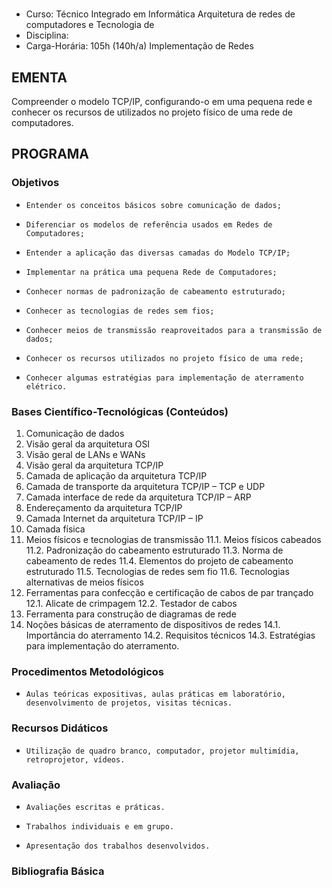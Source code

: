 #  


* Curso: Técnico Integrado em Informática
                Arquitetura de redes de computadores e Tecnologia de
* Disciplina:                                                                           
* Carga-Horária: 105h (140h/a)
                Implementação de Redes

## EMENTA

Compreender o modelo TCP/IP, configurando-o em uma pequena rede e conhecer os recursos de utilizados no
projeto físico de uma rede de computadores.

## PROGRAMA
### Objetivos

*     Entender os conceitos básicos sobre comunicação de dados;
*     Diferenciar os modelos de referência usados em Redes de Computadores;
*     Entender a aplicação das diversas camadas do Modelo TCP/IP;
*     Implementar na prática uma pequena Rede de Computadores;
*     Conhecer normas de padronização de cabeamento estruturado;
*     Conhecer as tecnologias de redes sem fios;
*     Conhecer meios de transmissão reaproveitados para a transmissão de dados;
*     Conhecer os recursos utilizados no projeto físico de uma rede;
*     Conhecer algumas estratégias para implementação de aterramento elétrico.

### Bases Científico-Tecnológicas (Conteúdos)

1.  Comunicação de dados
2.  Visão geral da arquitetura OSI
3.  Visão geral de LANs e WANs
4.  Visão geral da arquitetura TCP/IP
5.  Camada de aplicação da arquitetura TCP/IP
6.  Camada de transporte da arquitetura TCP/IP – TCP e UDP
7.  Camada interface de rede da arquitetura TCP/IP – ARP
8.  Endereçamento da arquitetura TCP/IP
9.  Camada Internet da arquitetura TCP/IP – IP
10. Camada física
11. Meios físicos e tecnologias de transmissão
     11.1. Meios físicos cabeados
     11.2. Padronização do cabeamento estruturado
     11.3. Norma de cabeamento de redes
     11.4. Elementos do projeto de cabeamento estruturado
     11.5. Tecnologias de redes sem fio
     11.6. Tecnologias alternativas de meios físicos
12. Ferramentas para confecção e certificação de cabos de par trançado
     12.1. Alicate de crimpagem
     12.2. Testador de cabos
13. Ferramenta para construção de diagramas de rede
14. Noções básicas de aterramento de dispositivos de redes
     14.1. Importância do aterramento
     14.2. Requisitos técnicos
     14.3. Estratégias para implementação do aterramento.

### Procedimentos Metodológicos

*     Aulas teóricas expositivas, aulas práticas em laboratório, desenvolvimento de projetos, visitas técnicas.

### Recursos Didáticos

*     Utilização de quadro branco, computador, projetor multimídia, retroprojetor, vídeos.

### Avaliação

*     Avaliações escritas e práticas.
*     Trabalhos individuais e em grupo.
*     Apresentação dos trabalhos desenvolvidos.

### Bibliografia Básica